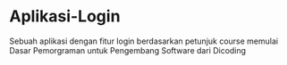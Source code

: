 # Aplikasi-Login
Sebuah aplikasi dengan fitur login berdasarkan petunjuk course memulai Dasar Pemorgraman untuk Pengembang Software dari Dicoding
